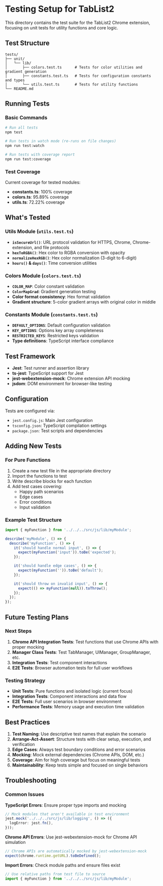 # Testing Setup for TabList2

This directory contains the test suite for the TabList2 Chrome extension, focusing on unit tests for utility functions and core logic.

## Test Structure

```
tests/
├── unit/
│   └── lib/
│       ├── colors.test.ts      # Tests for color utilities and gradient generation
│       ├── constants.test.ts   # Tests for configuration constants and types
│       └── utils.test.ts       # Tests for utility functions
└── README.md
```

## Running Tests

### Basic Commands

```bash
# Run all tests
npm test

# Run tests in watch mode (re-runs on file changes)
npm run test:watch

# Run tests with coverage report
npm run test:coverage
```

### Test Coverage

Current coverage for tested modules:
- **constants.ts**: 100% coverage
- **colors.ts**: 95.89% coverage
- **utils.ts**: 72.22% coverage

## What's Tested

### Utils Module (`utils.test.ts`)
- **`isSecureUrl()`**: URL protocol validation for HTTPS, Chrome, Chrome-extension, and file protocols
- **`hexToRGBA()`**: Hex color to RGBA conversion with opacity
- **`normalizeHexRGB()`**: Hex color normalization (3-digit to 6-digit)
- **`hours()` & `days()`**: Time conversion utilities

### Colors Module (`colors.test.ts`)
- **`COLOR_MAP`**: Color constant validation
- **`ColorMapGrad`**: Gradient generation testing
- **Color format consistency**: Hex format validation
- **Gradient structure**: 5-color gradient arrays with original color in middle

### Constants Module (`constants.test.ts`)
- **`DEFAULT_OPTIONS`**: Default configuration validation
- **`KEY_OPTIONS`**: Options key array completeness
- **`RESTRICTED_KEYS`**: Restricted keys validation
- **Type definitions**: TypeScript interface compliance

## Test Framework

- **Jest**: Test runner and assertion library
- **ts-jest**: TypeScript support for Jest
- **jest-webextension-mock**: Chrome extension API mocking
- **jsdom**: DOM environment for browser-like testing

## Configuration

Tests are configured via:
- `jest.config.js`: Main Jest configuration
- `tsconfig.json`: TypeScript compilation settings
- `package.json`: Test scripts and dependencies

## Adding New Tests

### For Pure Functions
1. Create a new test file in the appropriate directory
2. Import the functions to test
3. Write describe blocks for each function
4. Add test cases covering:
   - Happy path scenarios
   - Edge cases
   - Error conditions
   - Input validation

### Example Test Structure
```typescript
import { myFunction } from '../../../src/js/lib/myModule';

describe('myModule', () => {
  describe('myFunction', () => {
    it('should handle normal input', () => {
      expect(myFunction('input')).toBe('expected');
    });

    it('should handle edge cases', () => {
      expect(myFunction('')).toBe('default');
    });

    it('should throw on invalid input', () => {
      expect(() => myFunction(null)).toThrow();
    });
  });
});
```

## Future Testing Plans

### Next Steps
1. **Chrome API Integration Tests**: Test functions that use Chrome APIs with proper mocking
2. **Manager Class Tests**: Test TabManager, UIManager, GroupManager, etc.
3. **Integration Tests**: Test component interactions
4. **E2E Tests**: Browser automation tests for full user workflows

### Testing Strategy
- **Unit Tests**: Pure functions and isolated logic (current focus)
- **Integration Tests**: Component interactions and data flow
- **E2E Tests**: Full user scenarios in browser environment
- **Performance Tests**: Memory usage and execution time validation

## Best Practices

1. **Test Naming**: Use descriptive test names that explain the scenario
2. **Arrange-Act-Assert**: Structure tests with clear setup, execution, and verification
3. **Edge Cases**: Always test boundary conditions and error scenarios
4. **Mocking**: Mock external dependencies (Chrome APIs, DOM, etc.)
5. **Coverage**: Aim for high coverage but focus on meaningful tests
6. **Maintainability**: Keep tests simple and focused on single behaviors

## Troubleshooting

### Common Issues

**TypeScript Errors**: Ensure proper type imports and mocking
```typescript
// Mock modules that aren't available in test environment
jest.mock('../../../src/js/lib/logging', () => ({
  logError: jest.fn(),
}));
```

**Chrome API Errors**: Use jest-webextension-mock for Chrome API simulation
```typescript
// Chrome APIs are automatically mocked by jest-webextension-mock
expect(chrome.runtime.getURL).toBeDefined();
```

**Import Errors**: Check module paths and ensure files exist
```typescript
// Use relative paths from test file to source
import { myFunction } from '../../../src/js/lib/myModule';

